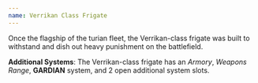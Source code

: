 ```yaml
---
name: Verrikan Class Frigate
---
```

Once the flagship of the turian fleet, the Verrikan-class frigate was built to withstand and dish out heavy punishment
on the battlefield.

__Additional Systems__: The Verrikan-class frigate has an _Armory_, _Weapons Range_, __GARDIAN__ system, and 2 open
additional system slots.
